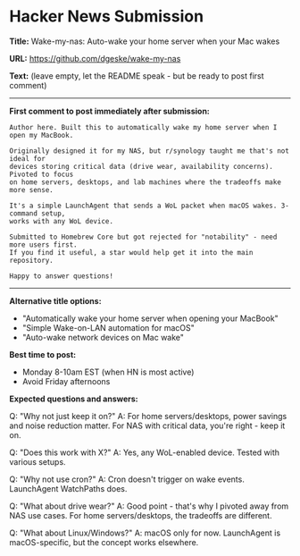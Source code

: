 # Hacker News Submission

**Title:** Wake-my-nas: Auto-wake your home server when your Mac wakes

**URL:** https://github.com/dgeske/wake-my-nas

**Text:** (leave empty, let the README speak - but be ready to post first comment)

---

**First comment to post immediately after submission:**
```
Author here. Built this to automatically wake my home server when I open my MacBook.

Originally designed it for my NAS, but r/synology taught me that's not ideal for 
devices storing critical data (drive wear, availability concerns). Pivoted to focus 
on home servers, desktops, and lab machines where the tradeoffs make more sense.

It's a simple LaunchAgent that sends a WoL packet when macOS wakes. 3-command setup, 
works with any WoL device.

Submitted to Homebrew Core but got rejected for "notability" - need more users first. 
If you find it useful, a star would help get it into the main repository.

Happy to answer questions!
```

---

**Alternative title options:**
- "Automatically wake your home server when opening your MacBook"
- "Simple Wake-on-LAN automation for macOS"
- "Auto-wake network devices on Mac wake"

**Best time to post:** 
- Monday 8-10am EST (when HN is most active)
- Avoid Friday afternoons

**Expected questions and answers:**

Q: "Why not just keep it on?"
A: For home servers/desktops, power savings and noise reduction matter. For NAS with critical data, you're right - keep it on.

Q: "Does this work with X?"
A: Yes, any WoL-enabled device. Tested with various setups.

Q: "Why not use cron?"
A: Cron doesn't trigger on wake events. LaunchAgent WatchPaths does.

Q: "What about drive wear?"
A: Good point - that's why I pivoted away from NAS use cases. For home servers/desktops, the tradeoffs are different.

Q: "What about Linux/Windows?"
A: macOS only for now. LaunchAgent is macOS-specific, but the concept works elsewhere.
